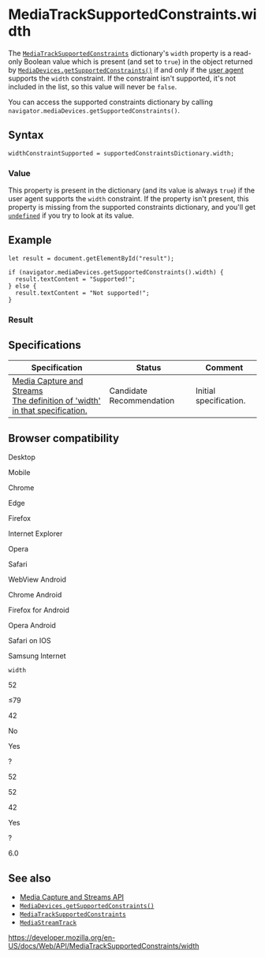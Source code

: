# MediaTrackSupportedConstraints.width

The [`MediaTrackSupportedConstraints`](../mediatracksupportedconstraints) dictionary's `width` property is a read-only Boolean value which is present (and set to `true`) in the object returned by [`MediaDevices.getSupportedConstraints()`](../mediadevices/getsupportedconstraints) if and only if the [user agent](https://developer.mozilla.org/en-US/docs/Glossary/User_agent) supports the `width` constraint. If the constraint isn't supported, it's not included in the list, so this value will never be `false`.

You can access the supported constraints dictionary by calling `navigator.mediaDevices.getSupportedConstraints()`.

## Syntax

    widthConstraintSupported = supportedConstraintsDictionary.width;

### Value

This property is present in the dictionary (and its value is always `true`) if the user agent supports the `width` constraint. If the property isn't present, this property is missing from the supported constraints dictionary, and you'll get [`undefined`](https://developer.mozilla.org/en-US/docs/Web/JavaScript/Reference/Global_Objects/undefined) if you try to look at its value.

## Example

    let result = document.getElementById("result");

    if (navigator.mediaDevices.getSupportedConstraints().width) {
      result.textContent = "Supported!";
    } else {
      result.textContent = "Not supported!";
    }

### Result

## Specifications

<table><thead><tr class="header"><th>Specification</th><th>Status</th><th>Comment</th></tr></thead><tbody><tr class="odd"><td><a href="https://w3c.github.io/mediacapture-main/#dom-mediatracksupportedconstraints-width">Media Capture and Streams<br />
<span class="small">The definition of 'width' in that specification.</span></a></td><td><span class="spec-cr">Candidate Recommendation</span></td><td>Initial specification.</td></tr></tbody></table>

## Browser compatibility

Desktop

Mobile

Chrome

Edge

Firefox

Internet Explorer

Opera

Safari

WebView Android

Chrome Android

Firefox for Android

Opera Android

Safari on IOS

Samsung Internet

`width`

52

≤79

42

No

Yes

?

52

52

42

Yes

?

6.0

## See also

- [Media Capture and Streams API](../media_streams_api)
- [`MediaDevices.getSupportedConstraints()`](../mediadevices/getsupportedconstraints)
- [`MediaTrackSupportedConstraints`](../mediatracksupportedconstraints)
- [`MediaStreamTrack`](../mediastreamtrack)

<a href="https://developer.mozilla.org/en-US/docs/Web/API/MediaTrackSupportedConstraints/width" class="_attribution-link">https://developer.mozilla.org/en-US/docs/Web/API/MediaTrackSupportedConstraints/width</a>

